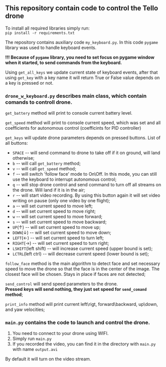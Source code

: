 ## This repository contain code to control the Tello drone

To install all required libraries simply run:  
`pip install -r requirements.txt`

The repository contains auxiliary code `my_keyboard.py`. In this code `pygame` library was used to handle keyboard events.

<strong> !!! Because of `pygame` library, you need to set focus on pygame window when it started, to send commands from the keyboard.</strong>

Using `get_all_keys` we update current state of keyboard events, after that using `get_key` with a key name it will return True or False value depends on a key is pressed or not.

### `drone_w_keyboard.py` describes main class, which contain comands to controll drone. 

`get_battery` method will print to console current battery level.

`get_speed` method will print to console current speed, which was set and all coefficients for autonomous control (coefficints for PID controller)

`get_keys` will update drone parameters depends on pressed buttons. List of all buttons:
- `SPACE` -- will send command to drone to take off if it on ground, will land otherwise;
- `b` -- will call `get_battery` method;
- `v` -- will call `get_speed` method;
- `f` -- will switch 'follow face' mode to On\Off. In this mode, you can still use the keyboard to interrupt autonomous control;
- `q` -- will stop drone control and send command to turn off all streams on the drone. Will land if it is in the air;
- `r` -- will start video recording. By using this button again it will set video writing on pause (only one video by one flight); 
- `a` -- will set current speed to move left;
- `d` -- will set current speed to move right;
- `w` -- will set current speed to move forward;
- `s` -- will set current speed to move backward;
- `UP`(↑) -- will set current speed to move up;
- `DOWN`(↓) -- will set current speed to move down;
- `LEFT`(←) -- will set current speed to turn left;
- `RIGHT`(→) -- will set current speed to turn right;
- `LSHIFT`(left shift) -- will increase current speed (upper bound is set);
- `LCTRL`(left ctrl) -- will decrease current speed (lower bound is set);

`follow_face` method is the main algorithm to detect face and set necessary speed to move the drone so that the face is in the center of the image. The closest face will be chosen. Stays in place if faces are not detected;

`send_control` will send speed parameters to the drone.  
<strong>Pressed keys will send nothing, they just set speed for `send_comand` method</strong>;

`print_info` method will print current left\rigt, forward\backward, up\down, and yaw velocities;

### `main.py` contains the code to launch and control the drone.

1. You need to connect to your drone using WIFI. 
2. Simply run `main.py`
3. If you recorded the video, you can find it in the directory with `main.py` with name `output.avi`

By default it will turn on the video stream.
